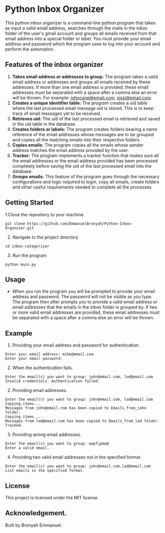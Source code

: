 # Python Inbox Organizer
This python inbox organizer is a command-line python program that takes
as input a valid email address, searches through the mails in the
inbox folder of the user's gmail account and groups all emails received
from that email address into a special folder or label. You
must provide your email address and password which the program
uses to log into your account and perform the automation.

## Features of the inbox organizer
1. **Takes email address or addresses to group:** The program takes a 
valid email address or addresses and groups all emails received by 
these addresses. If more than one email address is provided, these 
email addresses must be separated with a space after a comma else an
error will be thrown. For example: johncane@email.com, sissi@email.com.
2. **Creates a unique identifier table:** The program creates a uid 
table where the last processed email message uid is stored. This is to
keep track of email messages yet to be received.
3. **Retrieves uid:** The uid of the last processed email is retrieved 
and saved in the uid table in the database.
4. **Creates folders or labels:** The program creates folders bearing 
a name reference of the email addresses whose messages are to be 
grouped and copies all the matching emails into their respective folders.
5. **Copies emails:** The program copies all the emails whose sender
address matches the email address provided by the user.
6. **Tracker:** The program implements a tracker function that makes
sure all the email addresses or the email address provided has been 
processed completely before saving the uid of the last processed email
into the database.
7. **Groups emails:** This feature of the program goes through the
necessary configurations and logic required to login, copy all
emails, create folders and other useful requirements needed to
complete all the processes.

## Getting Started
1.Clone the repository to your machine.
```shell
git clone https://github.com/EmmanuelBronyah/Python-Inbox-Organizer.git
```
2. Navigate to the project directory
```shell
cd inbox-categorizer
```
3. Run the program
```shell
python main.py
```

## Usage
* When you run the program you will be prompted to provide
your email address and password. The password will not be
visible as you type. The program then after prompts 
you to provide a valid email address or email addresses
that the emails in the inbox folder is grouped by. 
If two or more valid email addresses are provided, 
these email addresses must be separated with a 
space after a comma else an error will be thrown. 

## Example 
1. Providing your email address and password for authentication.
```shell
Enter your email address: mike@email.com
Enter your email password: 
```

2. When the authentication fails.
```shell
Enter the email(s) you want to group: john@email.com, lad@email.com
Invalid credentials. Authentication failed.
```

2. Providing email addresses.
```shell
Enter the email(s) you want to group: john@email.com, lad@email.com
Copying items...
Messages from john@email.com has been copied to Emails_from_john folder.
Copying items...
Messages from lad@email.com has been copied to Emails_from_lad folder.
Tracked.
```
3. Providing wrong email addresses.
```shell
Enter the email(s) you want to group: wepfjpme@
Enter a valid email.
```
4. Providing two valid email addresses not in the specified format.
```shell
Enter the email(s) you want to group: john@email.com,lad@email.com
List emails in the specified format.
```

## License
This project is licensed under the MIT license.

## Acknowledgement.
Built by Bronyah Emmanuel.